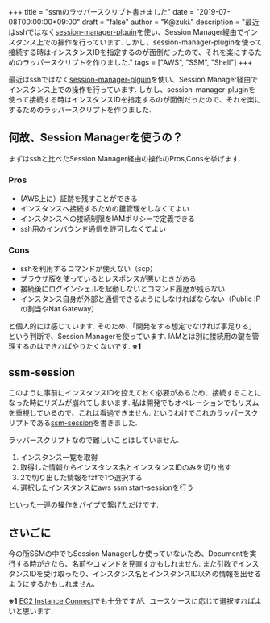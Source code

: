 +++
title = "ssmのラッパースクリプト書きました"
date = "2019-07-08T00:00:00+09:00"
draft = "false"
author = "K@zuki."
description = "最近はsshではなく[session-manager-plguin](https://docs.aws.amazon.com/ja_jp/systems-manager/latest/userguide/session-manager-working-with-install-plugin.html)を使い、Session Manager経由でインスタンス上での操作を行っています.  しかし、session-manager-pluginを使って接続する時はインスタンスIDを指定するのが面倒だったので、それを楽にするためのラッパースクリプトを作りました."
tags = ["AWS", "SSM", "Shell"]
+++

最近はsshではなく[session-manager-plguin](https://docs.aws.amazon.com/ja_jp/systems-manager/latest/userguide/session-manager-working-with-install-plugin.html)を使い、Session Manager経由でインスタンス上での操作を行っています.
しかし、session-manager-pluginを使って接続する時はインスタンスIDを指定するのが面倒だったので、それを楽にするためのラッパースクリプトを作りました.

## 何故、Session Managerを使うの？
まずはsshと比べたSession Manager経由の操作のPros,Consを挙げます.

### Pros
* (AWS上に）証跡を残すことができる
* インスタンスへ接続するための鍵管理をしなくてよい
* インスタンスへの接続制限をIAMポリシーで定義できる
* ssh用のインバウンド通信を許可しなくてよい

### Cons
* sshを利用するコマンドが使えない（scp）
* ブラウザ版を使っているとレスポンスが悪いときがある
* 接続後にログインシェルを起動しないとコマンド履歴が残らない
* インスタンス自身が外部と通信できるようにしなければならない（Public IPの割当やNat Gateway）

と個人的には感じています.
そのため、「開発をする想定でなければ事足りる」という判断で、Session Managerを使っています.
IAMとは別に接続用の鍵を管理するのはできればやりたくないです. **※1**

## ssm-session

このように事前にインスタンスIDを控えておく必要があるため、接続することになった時にリズムが崩れてしまいます.
私は開発でもオペレーションでもリズムを重視しているので、これは看過できません.
というわけでこれのラッパースクリプトである[ssm-session](https://github.com/corrupt952/ssm-session)を書きました.

ラッパースクリプトなので難しいことはしていません.

1. インスタンス一覧を取得
2. 取得した情報からインスタンス名とインスタンスIDのみを切り出す
3. 2で切り出した情報をfzfで1つ選択する
4. 選択したインスタンスにaws ssm start-sessionを行う

といった一連の操作をパイプで繋げただけです.

## さいごに
今の所SSMの中でもSession Managerしか使っていないため、Documentを実行する時がきたら、名前やコマンドを見直すかもしれません.
また引数でインスタンスIDを受け取ったり、インスタンス名とインスタンスID以外の情報を出せるようにするかもしれません.

**※1** [EC2 Instance Connect](https://aws.amazon.com/jp/about-aws/whats-new/2019/06/introducing-amazon-ec2-instance-connect/)でも十分ですが、ユースケースに応じて選択すればよいと思います.
